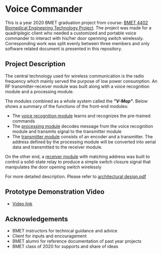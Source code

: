 # Voice Commander 
This is a year 2020 BMET graduation project from course: [BMET 4402 Biomedical Engineering Technology Project](https://www.bcit.ca/outlines/20201011965/).
The project was made for a quadriplegic client who needed a customized and portable voice commander to 
interact with his/her door openning switch wirelessly. Corresponding work was split evenly between
three members and only software related document is presented in this repository.

## Project Description
The central technology used for wireless communication is the radio frequency which mainly served the purpose of low power consumption.
An RF transmitter-receiver module was built along with a voice recognition module and a processing module. 

The modules combined as a whole system called the ***"V-Map"***. 
Below shows a summary of the functions of the front-end modules:

- The [voice recognition module](https://github.com/TimKong21/Voice-Commender-/tree/main/reference%20documents/voice%20recognition%20module) learns and recognizes the pre-trained commands
- The [processing module](https://github.com/TimKong21/Voice-Commender-/tree/main/reference%20documents/arduino%20interface) decodes message from the voice recognition module and transmits signal to the transmitter module
- The [transmitter module](https://github.com/TimKong21/Voice-Commender-/tree/main/reference%20documents/transmitter%20module) consists of an encoder and a transmitter. The address defined by the processing module will be converted into serial data and transmitted to the receiver module.

On the other end, a [receiver module](https://github.com/TimKong21/Voice-Commender-/tree/main/reference%20documents/receiver%20module) with matching address was built to control a solid-state relay 
to produce a simple switch closure signal that manipulates the door opening switch wirelessly
 
For more detailed description. Please refer to [architectural design.pdf](https://github.com/TimKong21/Voice-Commender-/blob/main/architectural%20design.pdf)

## Prototype Demonstration Video
- [Video link](https://drive.google.com/file/d/1lbnJuV_TK72wu2umAgaJuwPUvwt3Io0S/view?usp=sharing)

## Acknowledgements
 - BMET instructors for technical guidance and advice
 - Client for inputs and encouragement
 - BMET alumni for reference documentation of past year projects
 - BMET class of 2020 for supports and share of ideas
  
